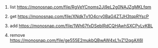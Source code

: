 1. list https://monosnap.com/file/RgVeYCnoms2Jj9eL2g0NAJZgMKLfqm

2. get https://monosnap.com/file/XNdkTv1O4cry0BaG4ZTJH3tqpRYscP

3. add https://monosnap.com/file/1Wh67fxDSebIRdCQHAwhSXCPyLvKBL

4. remove https://monosnap.com/file/ge555E2mukbQBwAW4xL1vZ12qgAX6l
